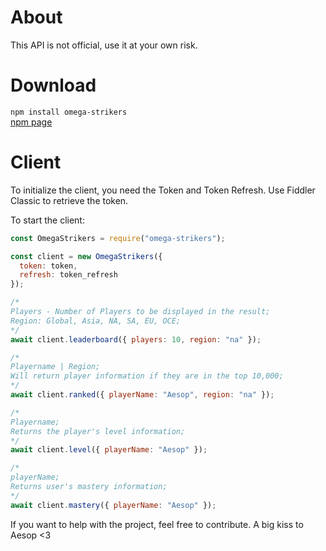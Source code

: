 # About
This API is not official, use it at your own risk.

# Download
```npm install omega-strikers```<br>
[npm page](https://www.npmjs.com/package/omega-strikers)

# Client
To initialize the client, you need the Token and Token Refresh.
Use Fiddler Classic to retrieve the token.

To start the client:
```js 
const OmegaStrikers = require("omega-strikers");

const client = new OmegaStrikers({
  token: token,
  refresh: token_refresh
});

/*
Players - Number of Players to be displayed in the result;
Region: Global, Asia, NA, SA, EU, OCE;
*/
await client.leaderboard({ players: 10, region: "na" });

/*
Playername | Region;
Will return player information if they are in the top 10,000;
*/
await client.ranked({ playerName: "Aesop", region: "na" });

/*
Playername;
Returns the player's level information;
*/
await client.level({ playerName: "Aesop" });

/*
playerName;
Returns user's mastery information;
*/
await client.mastery({ playerName: "Aesop" });
```

If you want to help with the project, feel free to contribute.
A big kiss to Aesop <3